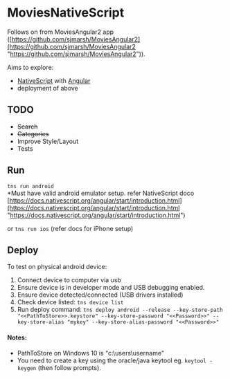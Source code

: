 # MoviesNativeScript

Follows on from MoviesAngular2 app ([https://github.com/sjmarsh/MoviesAngular2](https://github.com/sjmarsh/MoviesAngular2 "https://github.com/sjmarsh/MoviesAngular2")).  

Aims to explore: </br>
- [NativeScript](https://docs.nativescript.org/ "NativeScript") with [Angular](https://angular.io/ "Angular")  
- deployment of above

## TODO ##
- <del>Search</del>  
- <del>Categories</del>
- Improve Style/Layout
- Tests

## Run ##
`tns run android`   
*Must have valid android emulator setup. refer NativeScript doco [https://docs.nativescript.org/angular/start/introduction.html](https://docs.nativescript.org/angular/start/introduction.html "https://docs.nativescript.org/angular/start/introduction.html")  

or `tns run ios` (refer docs for iPhone setup)

## Deploy ##
To test on physical android device:


1. Connect device to computer via usb
2. Ensure device is in developer mode and USB debugging enabled.
3. Ensure device detected/connected (USB drivers installed)
4. Check device listed: `tns device list`
5. Run deploy command:
	`tns deploy android --release --key-store-path "<<PathToStore>>.keystore" --key-store-password "<<Password>>" --key-store-alias "mykey" --key-store-alias-password "<<Password>>"`

#### Notes: ####
- PathToStore on Windows 10 is "c:\users\username"
- You need to create a key using the oracle/java keytool eg. `keytool -keygen` (then follow prompts).